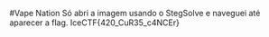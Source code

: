 #Vape Nation
Só abri a imagem usando o StegSolve e naveguei até aparecer a flag.
IceCTF{420_CuR35_c4NCEr}
